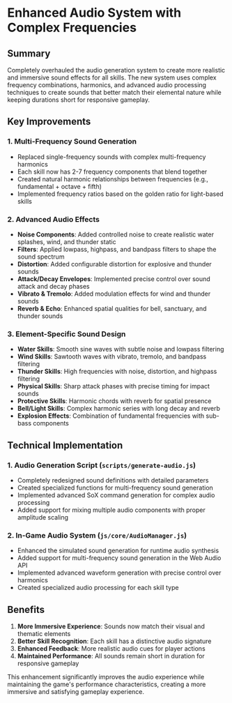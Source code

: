 # Enhanced Audio System with Complex Frequencies

## Summary
Completely overhauled the audio generation system to create more realistic and immersive sound effects for all skills. The new system uses complex frequency combinations, harmonics, and advanced audio processing techniques to create sounds that better match their elemental nature while keeping durations short for responsive gameplay.

## Key Improvements

### 1. Multi-Frequency Sound Generation
- Replaced single-frequency sounds with complex multi-frequency harmonics
- Each skill now has 2-7 frequency components that blend together
- Created natural harmonic relationships between frequencies (e.g., fundamental + octave + fifth)
- Implemented frequency ratios based on the golden ratio for light-based skills

### 2. Advanced Audio Effects
- **Noise Components**: Added controlled noise to create realistic water splashes, wind, and thunder static
- **Filters**: Applied lowpass, highpass, and bandpass filters to shape the sound spectrum
- **Distortion**: Added configurable distortion for explosive and thunder sounds
- **Attack/Decay Envelopes**: Implemented precise control over sound attack and decay phases
- **Vibrato & Tremolo**: Added modulation effects for wind and thunder sounds
- **Reverb & Echo**: Enhanced spatial qualities for bell, sanctuary, and thunder sounds

### 3. Element-Specific Sound Design
- **Water Skills**: Smooth sine waves with subtle noise and lowpass filtering
- **Wind Skills**: Sawtooth waves with vibrato, tremolo, and bandpass filtering
- **Thunder Skills**: High frequencies with noise, distortion, and highpass filtering
- **Physical Skills**: Sharp attack phases with precise timing for impact sounds
- **Protective Skills**: Harmonic chords with reverb for spatial presence
- **Bell/Light Skills**: Complex harmonic series with long decay and reverb
- **Explosion Effects**: Combination of fundamental frequencies with sub-bass components

## Technical Implementation

### 1. Audio Generation Script (`scripts/generate-audio.js`)
- Completely redesigned sound definitions with detailed parameters
- Created specialized functions for multi-frequency sound generation
- Implemented advanced SoX command generation for complex audio processing
- Added support for mixing multiple audio components with proper amplitude scaling

### 2. In-Game Audio System (`js/core/AudioManager.js`)
- Enhanced the simulated sound generation for runtime audio synthesis
- Added support for multi-frequency sound generation in the Web Audio API
- Implemented advanced waveform generation with precise control over harmonics
- Created specialized audio processing for each skill type

## Benefits
1. **More Immersive Experience**: Sounds now match their visual and thematic elements
2. **Better Skill Recognition**: Each skill has a distinctive audio signature
3. **Enhanced Feedback**: More realistic audio cues for player actions
4. **Maintained Performance**: All sounds remain short in duration for responsive gameplay

This enhancement significantly improves the audio experience while maintaining the game's performance characteristics, creating a more immersive and satisfying gameplay experience.